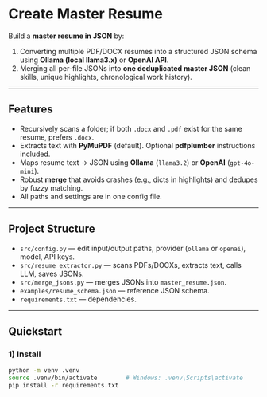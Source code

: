 # Create Master Resume

Build a **master resume in JSON** by:
1. Converting multiple PDF/DOCX resumes into a structured JSON schema using **Ollama (local llama3.x)** or **OpenAI API**.
2. Merging all per-file JSONs into **one deduplicated master JSON** (clean skills, unique highlights, chronological work history).

---

## Features
- Recursively scans a folder; if both `.docx` and `.pdf` exist for the same resume, prefers `.docx`.
- Extracts text with **PyMuPDF** (default). Optional **pdfplumber** instructions included.
- Maps resume text → JSON using **Ollama** (`llama3.2`) or **OpenAI** (`gpt-4o-mini`).
- Robust **merge** that avoids crashes (e.g., dicts in highlights) and dedupes by fuzzy matching.
- All paths and settings are in one config file.

---

## Project Structure
- `src/config.py` — edit input/output paths, provider (`ollama` or `openai`), model, API keys.
- `src/resume_extractor.py` — scans PDFs/DOCXs, extracts text, calls LLM, saves JSONs.
- `src/merge_jsons.py` — merges JSONs into `master_resume.json`.
- `examples/resume_schema.json` — reference JSON schema.
- `requirements.txt` — dependencies.

---

## Quickstart

### 1) Install
```bash
python -m venv .venv
source .venv/bin/activate        # Windows: .venv\Scripts\activate
pip install -r requirements.txt
